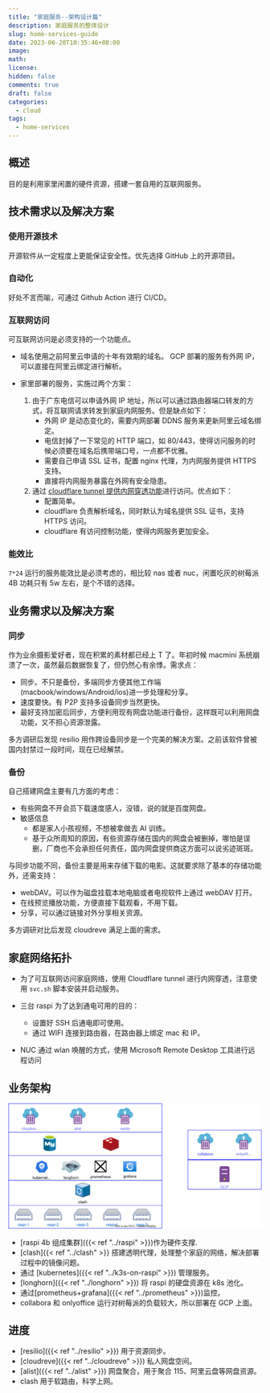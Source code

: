 ```yaml
---
title: "家庭服务--架构设计篇"
description: 家庭服务的整体设计
slug: home-services-guide
date: 2023-06-20T10:35:46+08:00
image:
math:
license:
hidden: false
comments: true
draft: false
categories:
  - cloud
tags:
  - home-services
---
```


## 概述

目的是利用家里闲置的硬件资源，搭建一套自用的互联网服务。

## 技术需求以及解决方案

### 使用开源技术

开源软件从一定程度上更能保证安全性。优先选择 GitHub 上的开源项目。

### 自动化

好处不言而喻，可通过 Github Action 进行 CI/CD。

### 互联网访问

可互联网访问是必须支持的一个功能点。

- 域名使用之前阿里云申请的十年有效期的域名。 GCP 部署的服务有外网 IP，可以直接在阿里云绑定进行解析。
- 家里部署的服务，实施过两个方案：

  1. 由于广东电信可以申请外网 IP 地址，所以可以通过路由器端口转发的方式，将互联网请求转发到家庭内网服务。但是缺点如下：
     - 外网 IP 是动态变化的，需要内网部署 DDNS 服务来更新阿里云域名绑定。
     - 电信封掉了一下常见的 HTTP 端口，如 80/443，使得访问服务的时候必须要在域名后携带端口号，一点都不优雅。
     - 需要自己申请 SSL 证书，配置 nginx 代理，为内网服务提供 HTTPS 支持。
     - 直接将内网服务暴露在外网有安全隐患。
  2. 通过 [cloudflare tunnel 提供内网穿透功能](https://sspai.com/post/79278)进行访问。优点如下：
     - 配置简单。
     - cloudflare 负责解析域名，同时默认为域名提供 SSL 证书，支持 HTTPS 访问。
     - cloudflare 有访问控制功能，使得内网服务更加安全。

### 能效比

`7*24` 运行的服务能效比是必须考虑的，相比较 nas 或者 nuc，闲置吃灰的树莓派 4B 功耗只有 5w 左右，是个不错的选择。

## 业务需求以及解决方案

### 同步

作为业余摄影爱好者，现在积累的素材都已经上 T 了。年初时候 macmini 系统崩溃了一次，虽然最后数据恢复了，但仍然心有余悸。需求点：

- 同步。不只是备份，多端同步方便其他工作端(macbook/windows/Android/ios)进一步处理和分享。
- 速度要快。有 P2P 支持多设备同步当然更快。
- 最好支持加密后同步，方便利用现有网盘功能进行备份，这样既可以利用网盘功能，又不担心资源泄露。

多方调研后发现 resilio 用作跨设备同步是一个完美的解决方案。之前该软件曾被国内封禁过一段时间，现在已经解禁。

### 备份

自己搭建网盘主要有几方面的考虑：

- 有些网盘不开会员下载速度感人，没错，说的就是百度网盘。
- 敏感信息
  - 都是家人小孩视频，不想被拿做去 AI 训练。
  - 基于众所周知的原因，有些资源存储在国内的网盘会被删掉，哪怕是误删，厂商也不会承担任何责任，国内网盘提供商这方面可以说劣迹斑斑。

与同步功能不同，备份主要是用来存储下载的电影。这就要求除了基本的存储功能外，还需支持：

- webDAV。可以作为磁盘挂载本地电脑或者电视软件上通过 webDAV 打开。
- 在线预览播放功能，方便直接下载观看，不用下载。
- 分享，可以通过链接对外分享相关资源。

多方调研对比后发现 cloudreve 满足上面的需求。

## 家庭网络拓扑

- 为了可互联网访问家庭网络，使用 Cloudflare tunnel 进行内网穿透，注意使用 `svc.sh` 脚本安装并启动服务。
- 三台 raspi 为了达到通电可用的目的：

  - 设置好 SSH 后通电即可使用。
  - 通过 WIFI 连接到路由器，在路由器上绑定 mac 和 IP。

- NUC 通过 wlan 唤醒的方式，使用 Microsoft Remote Desktop 工具进行远程访问

## 业务架构

![arch](images/arch.drawio.svg)

- [raspi 4b 组成集群]({{< ref "../raspi" >}})作为硬件支撑.
- [clash]{{< ref "../clash" >}} 搭建透明代理，处理整个家庭的网络，解决部署过程中的镜像问题。
- 通过 [kubernetes]({{< ref "../k3s-on-raspi" >}}) 管理服务。
- [longhorn]({{< ref "../longhorn" >}}) 将 raspi 的硬盘资源在 k8s 池化。
- 通过[prometheus+grafana]({{< ref "../prometheus" >}})监控。
- collabora 和 onlyoffice 运行对树莓派的负载较大，所以部署在 GCP 上面。

## 进度

- [resilio]({{< ref "../resilio" >}}) 用于资源同步。
- [cloudreve]({{< ref "../cloudreve" >}}) 私人网盘空间。
- [alist]({{< ref "../alist" >}}) 网盘聚合，用于聚合 115、阿里云盘等网盘资源。
- clash 用于软路由，科学上网。
